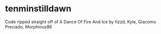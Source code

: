 # tenminstilldawn
Code ripped straight off of A Dance Of Fire And Ice by fizzd, Kyle, Giacomo Preciado, Morphious86
